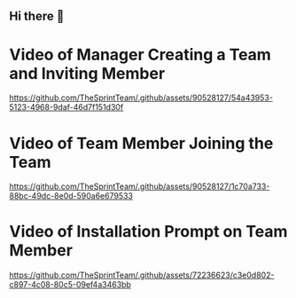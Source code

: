 ## Hi there 👋

# Video of Manager Creating a Team and Inviting Member
https://github.com/TheSprintTeam/.github/assets/90528127/54a43953-5123-4968-9daf-46d7f151d30f

# Video of Team Member Joining the Team
https://github.com/TheSprintTeam/.github/assets/90528127/1c70a733-88bc-49dc-8e0d-590a6e679533

# Video of Installation Prompt on Team Member
https://github.com/TheSprintTeam/.github/assets/72236623/c3e0d802-c897-4c08-80c5-09ef4a3463bb
